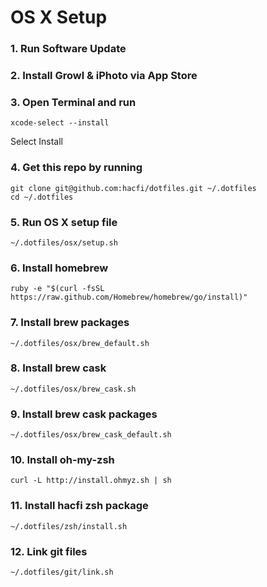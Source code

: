 # OS X Setup


### 1. Run Software Update

### 2. Install Growl & iPhoto via App Store

### 3. Open Terminal and run

```
xcode-select --install
```

Select Install

### 4. Get this repo by running

```
git clone git@github.com:hacfi/dotfiles.git ~/.dotfiles
cd ~/.dotfiles
```

### 5. Run OS X setup file

```
~/.dotfiles/osx/setup.sh
```

### 6. Install homebrew

```
ruby -e "$(curl -fsSL https://raw.github.com/Homebrew/homebrew/go/install)"
```

### 7. Install brew packages

```
~/.dotfiles/osx/brew_default.sh
```

### 8. Install brew cask

```
~/.dotfiles/osx/brew_cask.sh
```

### 9. Install brew cask packages

```
~/.dotfiles/osx/brew_cask_default.sh
```

### 10. Install oh-my-zsh

```
curl -L http://install.ohmyz.sh | sh
```

### 11. Install hacfi zsh package

```
~/.dotfiles/zsh/install.sh
```


### 12. Link git files

```
~/.dotfiles/git/link.sh
```